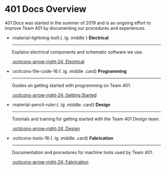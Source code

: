 # 401 Docs Overview

401 Docs was started in the summer of 2019 and is an ongoing effort to improve Team 401 by documenting our procedures and experiences.

<div class="grid cards" markdown>

- :material-lightning-bolt:{ .lg .middle } **Electrical**
  
    ---

    Explains electrical components and schematic software we use.

    [:octicons-arrow-right-24: Electrical](electrical/fritzing.md)

- :octicons-file-code-16:{ .lg .middle .card} **Programming**

    ---

    Guides on getting started with programming on Team 401.

    [:octicons-arrow-right-24: Getting Started](programming/getting-started/index.md)

- :material-pencil-ruler:{ .lg .middle .card} **Design**

    ---

    Tutorials and training for getting started with the Team 401 Design team.

    [:octicons-arrow-right-24: Design](design/index.md)

- :octicons-tools-16:{ .lg .middle .card} **Fabrication**

    ---

    Documentation and procedures for machine tools used by Team 401.

    [:octicons-arrow-right-24: Fabrication](fabrication/index.md)

</div>
